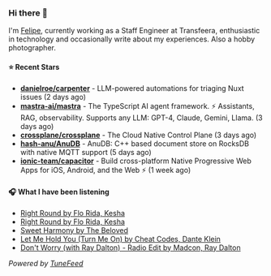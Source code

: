 ### Hi there 👋

I'm [Felipe](https://felipevm.com), currently working as a Staff Engineer at Transfeera, enthusiastic in technology and occasionally write about my experiences. Also a hobby photographer.

#### ⭐ Recent Stars
- **[danielroe/carpenter](https://github.com/danielroe/carpenter)** - LLM-powered automations for triaging Nuxt issues (2 days ago)
- **[mastra-ai/mastra](https://github.com/mastra-ai/mastra)** - The TypeScript AI agent framework. ⚡ Assistants, RAG, observability. Supports any LLM: GPT-4, Claude, Gemini, Llama. (3 days ago)
- **[crossplane/crossplane](https://github.com/crossplane/crossplane)** - The Cloud Native Control Plane (3 days ago)
- **[hash-anu/AnuDB](https://github.com/hash-anu/AnuDB)** - AnuDB: C&#43;&#43; based document store on RocksDB with native MQTT support (5 days ago)
- **[ionic-team/capacitor](https://github.com/ionic-team/capacitor)** - Build cross-platform Native Progressive Web Apps for iOS, Android, and the Web ⚡️ (1 week ago)

#### 🎧 What I have been listening
- [Right Round by Flo Rida, Kesha](https://open.spotify.com/track/7EH2enDP1q3upRqctbOz3n)
- [Right Round by Flo Rida, Kesha](https://open.spotify.com/track/7EH2enDP1q3upRqctbOz3n)
- [Sweet Harmony by The Beloved](https://open.spotify.com/track/5lSOVaPDk7x9Ey6c9DqGZx)
- [Let Me Hold You (Turn Me On) by Cheat Codes, Dante Klein](https://open.spotify.com/track/3aLWuWKHaTV4Ok7LKvXRYn)
- [Don&#39;t Worry (with Ray Dalton) - Radio Edit by Madcon, Ray Dalton](https://open.spotify.com/track/63CSozvYUEudPp12679UVF)

_Powered by [TuneFeed](https://tunefeed.app?ref=github.com)_
